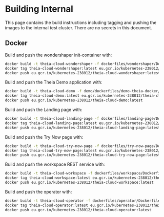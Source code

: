 # Building Internal

This page contains the build instructions including tagging and pushing the images to the internal test cluster. There are no secrets in this document.

## Docker

Build and push the wondershaper init-container with:

```bash
docker build -t theia-cloud-wondershaper -f dockerfiles/wondershaper/Dockerfile .
docker tag theia-cloud-wondershaper:latest eu.gcr.io/kubernetes-238012/theia-cloud-wondershaper:latest
docker push eu.gcr.io/kubernetes-238012/theia-cloud-wondershaper:latest
```

Build and push the Theia Demo application with:

```bash
docker build -t theia-cloud-demo -f demo/dockerfiles/demo-theia-docker/Dockerfile demo/dockerfiles/demo-theia-docker/.
docker tag theia-cloud-demo:latest eu.gcr.io/kubernetes-238012/theia-cloud-demo:latest
docker push eu.gcr.io/kubernetes-238012/theia-cloud-demo:latest
```

Build and push the Landing page with:

```bash
docker build -t theia-cloud-landing-page -f dockerfiles/landing-page/Dockerfile .
docker tag theia-cloud-landing-page:latest eu.gcr.io/kubernetes-238012/theia-cloud-landing-page:latest
docker push eu.gcr.io/kubernetes-238012/theia-cloud-landing-page:latest

```

Build and push the Try Now page with:

```bash
docker build -t theia-cloud-try-now-page -f dockerfiles/try-now-page/Dockerfile .
docker tag theia-cloud-try-now-page:latest eu.gcr.io/kubernetes-238012/theia-cloud-try-now-page:latest
docker push eu.gcr.io/kubernetes-238012/theia-cloud-try-now-page:latest

```

Build and push the workspace REST service with:

```bash
docker build -t theia-cloud-workspace -f dockerfiles/workspace/Dockerfile .
docker tag theia-cloud-workspace:latest eu.gcr.io/kubernetes-238012/theia-cloud-workspace:latest
docker push eu.gcr.io/kubernetes-238012/theia-cloud-workspace:latest
```

Build and push the operator with:

```bash
docker build -t theia-cloud-operator -f dockerfiles/operator/Dockerfile .
docker tag theia-cloud-operator:latest eu.gcr.io/kubernetes-238012/theia-cloud-operator:latest
docker push eu.gcr.io/kubernetes-238012/theia-cloud-operator:latest
```
